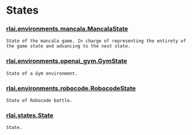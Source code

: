 # States
### [rlai.environments.mancala.MancalaState](https://github.com/MatthewGerber/rlai/tree/master/src/rlai/environments/mancala.py#L19)
```
State of the mancala game. In charge of representing the entirety of the game state and advancing to the next state.
```
### [rlai.environments.openai_gym.GymState](https://github.com/MatthewGerber/rlai/tree/master/src/rlai/environments/openai_gym.py#L32)
```
State of a Gym environment.
```
### [rlai.environments.robocode.RobocodeState](https://github.com/MatthewGerber/rlai/tree/master/src/rlai/environments/robocode.py#L488)
```
State of Robocode battle.
```
### [rlai.states.State](https://github.com/MatthewGerber/rlai/tree/master/src/rlai/states.py#L8)
```
State.
```
